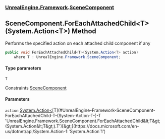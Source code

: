 ### [UnrealEngine.Framework](./UnrealEngine-Framework.md 'UnrealEngine.Framework').[SceneComponent](./SceneComponent.md 'UnrealEngine.Framework.SceneComponent')
## SceneComponent.ForEachAttachedChild&lt;T&gt;(System.Action&lt;T&gt;) Method
Performs the specified action on each attached child component if any  
```csharp
public void ForEachAttachedChild<T>(System.Action<T> action)
    where T : UnrealEngine.Framework.SceneComponent;
```
#### Type parameters
<a name='UnrealEngine-Framework-SceneComponent-ForEachAttachedChild-T-(System-Action-T-)-T'></a>
`T`  

Constraints [SceneComponent](./SceneComponent.md 'UnrealEngine.Framework.SceneComponent')  
  
#### Parameters
<a name='UnrealEngine-Framework-SceneComponent-ForEachAttachedChild-T-(System-Action-T-)-action'></a>
`action` [System.Action&lt;](https://docs.microsoft.com/en-us/dotnet/api/System.Action-1 'System.Action`1')[T](#UnrealEngine-Framework-SceneComponent-ForEachAttachedChild-T-(System-Action-T-)-T 'UnrealEngine.Framework.SceneComponent.ForEachAttachedChild&lt;T&gt;(System.Action&lt;T&gt;).T')[&gt;](https://docs.microsoft.com/en-us/dotnet/api/System.Action-1 'System.Action`1')  
  
